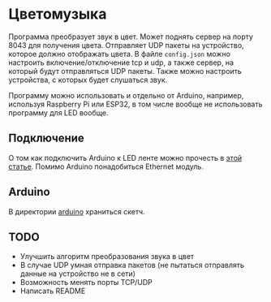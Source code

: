 # Цветомузыка

Программа преобразует звук в цвет. Может поднять сервер на порту 8043 для получения цвета. Отправляет UDP пакеты на устройство, которое должно отображать цвета.
В файле `config.json` можно настроить включение/отключение tcp и udp, а также сервер, на который будут отправляться UDP пакеты. Также можно настроить устройства, с которых будет слушаться звук.

Программу можно использовать и отдельно от Arduino, например, используя Raspberry Pi или ESP32, в том числе вообще не использовать программу для LED вообще.

## Подключение

О том как подключить Arduino к LED ленте можно прочесть в [этой статье](https://alexgyver.ru/lessons/arduino-rgb/). Помимо Arduino понадобиться Ethernet модуль.

## Arduino

В директории [arduino](/arduino/) храниться скетч. 

## TODO

- Улучшить алгоритм преобразования звука в цвет
- В случае UDP умная отправка пакетов (не пытаться отправлять данные на устройство не в сети)
- Возможность менять порты TCP/UDP
- Написать README
